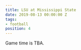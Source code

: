 ```yaml
---
title: LSU at Mississippi State
date: 2019-08-13 00:00:00 Z
tags:
- football
position: 4
---
```


Game time is TBA.